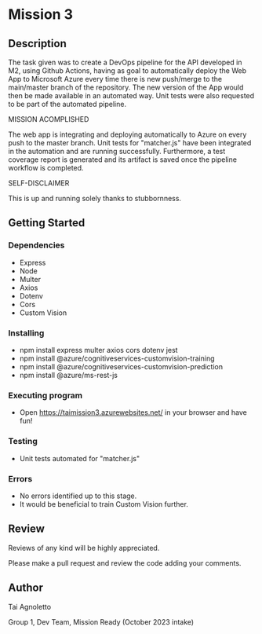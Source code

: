 # Mission 3

## Description

The task given was to create a DevOps pipeline for the API developed in M2, using Github Actions, having as goal to automatically deploy the Web App to Microsoft Azure every time there is new push/merge to the main/master branch of the repository. The new version of the App would then be made available in an automated way.
Unit tests were also requested to be part of the automated pipeline.

MISSION ACOMPLISHED

The web app is integrating and deploying automatically to Azure on every push to the master branch.
Unit tests for "matcher.js" have been integrated in the automation and are running successfully. Furthermore, a test coverage report is generated and its artifact is saved once the pipeline workflow is completed.


SELF-DISCLAIMER

This is up and running solely thanks to stubbornness.

## Getting Started

### Dependencies

* Express
* Node
* Multer
* Axios
* Dotenv
* Cors
* Custom Vision

### Installing

* npm install express multer axios cors dotenv jest
* npm install @azure/cognitiveservices-customvision-training
* npm install @azure/cognitiveservices-customvision-prediction
* npm install @azure/ms-rest-js

### Executing program

* Open https://taimission3.azurewebsites.net/ in your browser and have fun!

### Testing

* Unit tests automated for "matcher.js"

### Errors

* No errors identified up to this stage.
* It would be beneficial to train Custom Vision further.

## Review

Reviews of any kind will be highly appreciated.

Please make a pull request and review the code adding your comments.

## Author

Tai Agnoletto

Group 1, Dev Team, Mission Ready (October 2023 intake)